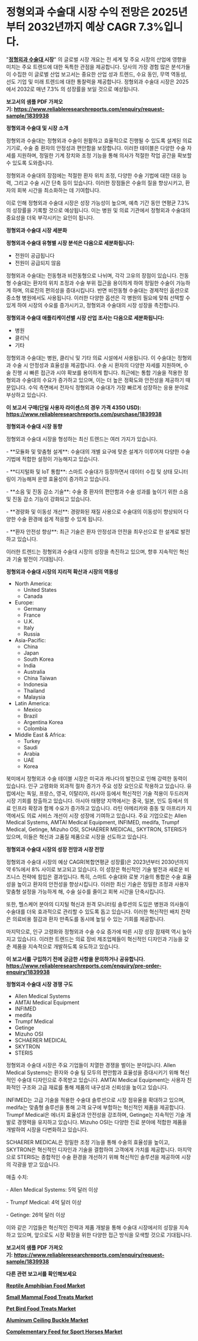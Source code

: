 <p><h1>정형외과 수술대 시장 수익 전망은 2025년부터 2032년까지 예상 CAGR 7.3%입니다.</h1></p><p>"<strong><a href="https://www.reliableresearchreports.com/orthopedic-operating-tables-r1839938?utm_campaign=106&utm_medium=7&utm_source=Github&utm_content=ia&utm_term=10022025&utm_id=orthopedic-operating-tables">정형외과 수술대&nbsp;</a></strong><strong>시장</strong>" 의 글로벌 시장 개요는 전 세계 및 주요 시장의 산업에 영향을 미치는 주요 트렌드에 대한 독특한 관점을 제공합니다. 당사의 가장 경험 많은 분석가들이 수집한 이 글로벌 산업 보고서는 중요한 산업 성과 트렌드, 수요 동인, 무역 역동성, 선도 기업 및 미래 트렌드에 대한 통찰력을 제공합니다. 정형외과 수술대 시장은 2025에서 2032로 매년 7.3% 의 성장률을 보일 것으로 예상됩니다.&nbsp;</p>
<p><strong>보고서의 샘플 PDF 가져오기:&nbsp;<a href="https://www.reliableresearchreports.com/enquiry/request-sample/1839938?utm_campaign=106&utm_medium=7&utm_source=Github&utm_content=ia&utm_term=10022025&utm_id=orthopedic-operating-tables">https://www.reliableresearchreports.com/enquiry/request-sample/1839938</a></strong></p>
<p><strong>정형외과 수술대 및 시장 소개</strong></p>
<p><p>정형외과 수술대는 정형외과 수술이 원활하고 효율적으로 진행될 수 있도록 설계된 의료 기기로, 수술 중 환자의 안정성과 편안함을 보장합니다. 이러한 테이블은 다양한 수술 자세를 지원하며, 정밀한 기계 장치와 조정 기능을 통해 의사가 적절한 작업 공간을 확보할 수 있도록 도와줍니다. </p><p>정형외과 수술대의 장점에는 적절한 환자 위치 조정, 다양한 수술 기법에 대한 대응 능력, 그리고 수술 시간 단축 등이 있습니다. 이러한 장점들은 수술의 질을 향상시키고, 환자의 회복 시간을 최소화하는 데 기여합니다. </p><p>이로 인해 정형외과 수술대 시장은 성장 가능성이 높으며, 예측 기간 동안 연평균 7.3%의 성장률을 기록할 것으로 예상됩니다. 이는 병원 및 의료 기관에서 정형외과 수술대의 중요성을 더욱 부각시키는 요인이 됩니다.</p></p>
<p><strong>정형외과 수술대 시장 세분화</strong></p>
<p><strong>정형외과 수술대 유형별 시장 분석은 다음으로 세분화됩니다:</strong></p>
<p><ul><li>전원이 공급됩니다</li><li>전원이 공급되지 않음</li></ul></p>
<p><p>정형외과 수술대는 전동형과 비전동형으로 나뉘며, 각각 고유의 장점이 있습니다. 전동형 수술대는 환자의 위치 조정과 수술 부위 접근을 용이하게 하여 정밀한 수술이 가능하게 하며, 의료진의 편의성을 증대시킵니다. 반면 비전동형 수술대는 경제적인 옵션으로 중소형 병원에서도 사용됩니다. 이러한 다양한 옵션은 각 병원의 필요에 맞춰 선택할 수 있게 하여 시장의 수요를 증가시키고, 정형외과 수술대의 시장 성장을 촉진합니다.</p></p>
<p><strong>정형외과 수술대 애플리케이션별 시장 산업 조사는 다음으로 세분화됩니다:</strong></p>
<p><ul><li>병원</li><li>클리닉</li><li>기타</li></ul></p>
<p><p>정형외과 수술대는 병원, 클리닉 및 기타 의료 시설에서 사용됩니다. 이 수술대는 정형외과 수술 시 안정성과 효율성을 제공합니다. 수술 시 환자의 다양한 자세를 지원하며, 수술 진행 시 빠른 접근과 시야 확보를 용이하게 합니다. 최근에는 통합 기술을 적용한 정형외과 수술대의 수요가 증가하고 있으며, 이는 더 높은 정확도와 안전성을 제공하기 때문입니다. 수익 측면에서 전자식 정형외과 수술대가 가장 빠르게 성장하는 응용 분야로 부상하고 있습니다.</p></p>
<p><strong>이 보고서 구매(단일 사용자 라이센스의 경우 가격 4350 USD): <a href="https://www.reliableresearchreports.com/purchase/1839938?utm_campaign=106&utm_medium=7&utm_source=Github&utm_content=ia&utm_term=10022025&utm_id=orthopedic-operating-tables">https://www.reliableresearchreports.com/purchase/1839938</a></strong></p>
<p><strong>정형외과 수술대 시장 동향</strong></p>
<p><p>정형외과 수술대 시장을 형성하는 최신 트렌드는 여러 가지가 있습니다. </p><p>- **모듈화 및 맞춤형 설계**: 수술대의 개별 요구에 맞춘 설계가 이루어져 다양한 수술 기법에 적합한 설정이 가능해지고 있습니다. </p><p>- **디지털화 및 IoT 통합**: 스마트 수술대가 등장하면서 데이터 수집 및 상태 모니터링이 가능해져 운영 효율성이 증가하고 있습니다. </p><p>- **소음 및 진동 감소 기술**: 수술 중 환자의 편안함과 수술 성과를 높이기 위한 소음 및 진동 감소 기능이 강화되고 있습니다. </p><p>- **경량화 및 이동성 개선**: 경량화된 재질 사용으로 수술대의 이동성이 향상되어 다양한 수술 환경에 쉽게 적응할 수 있게 됩니다. </p><p>- **환자 안전성 향상**: 최근 기술은 환자 안정성과 안전을 최우선으로 한 설계로 발전하고 있습니다. </p><p>이러한 트렌드는 정형외과 수술대 시장의 성장을 촉진하고 있으며, 향후 지속적인 혁신과 기술 발전이 기대됩니다.</p></p>
<p><strong>정형외과 수술대 시장의 지리적 확산과 시장의 역동성</strong></p>
<p><ul>
    <li>
        North America:
        <ul>
            <li>United States</li>
            <li>Canada</li>
        </ul>
    </li>
    <li>
        Europe:
        <ul>
            <li>Germany</li>
            <li>France</li>
            <li>U.K.</li>
            <li>Italy</li>
            <li>Russia</li>
        </ul>
    </li>
    <li>
        Asia-Pacific:
        <ul>
            <li>China</li>
            <li>Japan</li>
            <li>South Korea</li>
            <li>India</li>
            <li>Australia</li>
            <li>China Taiwan</li>
            <li>Indonesia</li>
            <li>Thailand</li>
            <li>Malaysia</li>
        </ul>
    </li>
    <li>
        Latin America:
        <ul>
            <li>Mexico</li>
            <li>Brazil</li>
            <li>Argentina Korea</li>
            <li>Colombia</li>
        </ul>
    </li>
    <li>
        Middle East & Africa:
        <ul>
            <li>Turkey</li>
            <li>Saudi</li>
            <li>Arabia</li>
            <li>UAE</li>
            <li>Korea</li>
        </ul>
    </li>
    </ul></p>
<p><p>북미에서 정형외과 수술 테이블 시장은 미국과 캐나다의 발전으로 인해 강력한 동력이 있습니다. 인구 고령화와 외과적 절차 증가가 주요 성장 요인으로 작용하고 있습니다. 유럽에서는 독일, 프랑스, 영국, 이탈리아, 러시아 등에서 혁신적인 기술 적용이 두드러져 시장 기회를 창출하고 있습니다. 아시아 태평양 지역에서는 중국, 일본, 인도 등에서 의료 인프라 확장과 함께 수요가 증가하고 있습니다. 라틴 아메리카와 중동 및 아프리카 지역에서도 의료 서비스 개선이 시장 성장에 기여하고 있습니다. 주요 기업으로는 Allen Medical Systems, AMTAI Medical Equipment, INFIMED, medifa, Trumpf Medical, Getinge, Mizuho OSI, SCHAERER MEDICAL, SKYTRON, STERIS가 있으며, 이들은 혁신과 고품질 제품으로 시장을 선도하고 있습니다.</p></p>
<p><strong>정형외과 수술대 시장의 성장 전망과 시장 전망</strong></p>
<p><p>정형외과 수술대 시장의 예상 CAGR(복합연평균 성장률)은 2023년부터 2030년까지 약 6%에서 8% 사이로 보고되고 있습니다. 이 성장은 혁신적인 기술 발전과 새로운 비즈니스 전략에 힘입은 결과입니다. 특히, 스마트 수술대와 로봇 기술의 통합은 수술 효율성을 높이고 환자의 안전성을 향상시킵니다. 이러한 최신 기술은 정밀한 조정과 사용자 맞춤형 설정을 가능하게 해, 수술 실수를 줄이고 회복 시간을 단축시킵니다.</p><p>또한, 헬스케어 분야의 디지털 혁신과 원격 모니터링 솔루션의 도입은 병원과 의사들이 수술대를 더욱 효과적으로 관리할 수 있도록 돕고 있습니다. 이러한 혁신적인 배치 전략은 의료비용 절감과 환자 만족도를 동시에 높일 수 있는 기회를 제공합니다.</p><p>마지막으로, 인구 고령화와 정형외과 수술 수요 증가에 따른 시장 성장 잠재력 역시 높아지고 있습니다. 이러한 트렌드는 의료 장비 제조업체들이 혁신적인 디자인과 기능을 갖춘 제품을 지속적으로 개발하도록 유도하고 있습니다.</p></p>
<p><strong>이 보고서를 구입하기 전에 궁금한 사항을 문의하거나 공유합니다. <a href="https://www.reliableresearchreports.com/enquiry/pre-order-enquiry/1839938?utm_campaign=106&utm_medium=7&utm_source=Github&utm_content=ia&utm_term=10022025&utm_id=orthopedic-operating-tables">https://www.reliableresearchreports.com/enquiry/pre-order-enquiry/1839938</a></strong></p>
<p><strong>정형외과 수술대 시장 경쟁 구도</strong></p>
<p><ul><li>Allen Medical Systems</li><li>AMTAI Medical Equipment</li><li>INFIMED</li><li>medifa</li><li>Trumpf Medical</li><li>Getinge</li><li>Mizuho OSI</li><li>SCHAERER MEDICAL</li><li>SKYTRON</li><li>STERIS</li></ul></p>
<p><p>정형외과 수술대 시장은 주요 기업들이 치열한 경쟁을 벌이는 분야입니다. Allen Medical Systems는 환자와 수술 팀 모두의 편안함과 효율성을 증대시키기 위해 혁신적인 수술대 디자인으로 주목받고 있습니다. AMTAI Medical Equipment는 사용자 친화적인 구조와 고급 재료를 통해 제품의 내구성과 신뢰성을 높이고 있습니다.</p><p>INFIMED는 고급 기술을 적용한 수술대 솔루션으로 시장 점유율을 확대하고 있으며, medifa는 맞춤형 솔루션을 통해 고객 요구에 부합하는 혁신적인 제품을 제공합니다. Trumpf Medical은 에너지 효율성과 안전성을 강조하며, Getinge는 지속적인 기술 개발로 경쟁력을 유지하고 있습니다. Mizuho OSI는 다양한 진료 분야에 적합한 제품을 개발하여 시장을 다변화하고 있습니다.</p><p>SCHAERER MEDICAL은 정밀한 조정 기능을 통해 수술의 효율성을 높이고, SKYTRON은 혁신적인 디자인과 기술을 결합하여 고객에게 가치를 제공합니다. 마지막으로 STERIS는 종합적인 수술 환경을 개선하기 위해 혁신적인 솔루션을 제공하여 시장의 각광을 받고 있습니다.</p><p>매출 수치:</p><p>- Allen Medical Systems: 5억 달러 이상</p><p>- Trumpf Medical: 4억 달러 이상</p><p>- Getinge: 26억 달러 이상</p><p>이와 같은 기업들은 혁신적인 전략과 제품 개발을 통해 수술대 시장에서의 성장을 지속하고 있으며, 앞으로도 시장 확장을 위한 다양한 접근 방식을 모색할 것으로 기대됩니다.</p></p>
<p><strong>보고서의 샘플 PDF 가져오기:&nbsp;<a href="https://www.reliableresearchreports.com/enquiry/request-sample/1839938?utm_campaign=106&utm_medium=7&utm_source=Github&utm_content=ia&utm_term=10022025&utm_id=orthopedic-operating-tables">https://www.reliableresearchreports.com/enquiry/request-sample/1839938</a></strong></p>
<p><strong></strong></p>
<p><strong></strong></p>
<p><strong></strong></p>
<p><strong></strong></p>
<p><strong>다른 관련 보고서를 확인해보세요</strong></p>
<p><strong><p><a href="https://github.com/saroarmaicky/Market-Research-Report-List-1/blob/main/reptile-amphibian-food-market.md?utm_campaign=106&utm_medium=7&utm_source=Github&utm_content=ia&utm_term=10022025&utm_id=orthopedic-operating-tables">Reptile Amphibian Food Market</a></p><p><a href="https://github.com/saoutiguarro/Market-Research-Report-List-1/blob/main/small-mammal-food-treats-market.md?utm_campaign=106&utm_medium=7&utm_source=Github&utm_content=ia&utm_term=10022025&utm_id=orthopedic-operating-tables">Small Mammal Food Treats Market</a></p><p><a href="https://github.com/ahamdyzabira4/Market-Research-Report-List-1/blob/main/pet-bird-food-treats-market.md?utm_campaign=106&utm_medium=7&utm_source=Github&utm_content=ia&utm_term=10022025&utm_id=orthopedic-operating-tables">Pet Bird Food Treats Market</a></p><p><a href="https://github.com/klaassenmackenzie6/Market-Research-Report-List-1/blob/main/aluminum-ceiling-buckle-market.md?utm_campaign=106&utm_medium=7&utm_source=Github&utm_content=ia&utm_term=10022025&utm_id=orthopedic-operating-tables">Aluminum Ceiling Buckle Market</a></p><p><a href="https://github.com/jenithschijf/Market-Research-Report-List-1/blob/main/complementary-feed-for-sport-horses-market.md?utm_campaign=106&utm_medium=7&utm_source=Github&utm_content=ia&utm_term=10022025&utm_id=orthopedic-operating-tables">Complementary Feed for Sport Horses Market</a></p></strong></p>
<p></p>